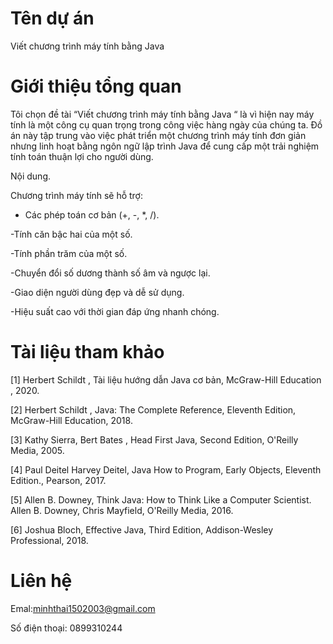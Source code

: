 # Tên dự án
Viết chương trình máy tính bằng Java
# Giới thiệu tổng quan
Tôi chọn đề tài “Viết chương trình máy tính bằng Java “ là vì hiện nay máy tính là một công cụ quan trọng trong công việc hàng ngày của chúng ta.
Đồ án này tập trung vào việc phát triển một chương trình máy tính đơn giản nhưng linh hoạt bằng ngôn ngữ lập trình Java để cung cấp một trải nghiệm tính toán thuận lợi cho người dùng.

Nội dung.

Chương trình máy tính sẽ hỗ trợ:

- Các phép toán cơ bản (+, -, *, /).
  
-Tính căn bậc hai của một số.

-Tính phần trăm của một số.

-Chuyển đổi số dương thành số âm và ngược lại.

-Giao diện người dùng đẹp và dễ sử dụng.

-Hiệu suất cao với thời gian đáp ứng nhanh chóng.

# Tài liệu tham khảo
[1]	Herbert Schildt , Tài liệu hướng dẫn Java cơ bản, McGraw-Hill Education , 2020.

[2]	Herbert Schildt , Java: The Complete Reference, Eleventh Edition, McGraw-Hill Education, 2018.

[3]	Kathy Sierra, Bert Bates , Head First Java, Second Edition, O'Reilly Media, 2005.

[4]	Paul Deitel Harvey Deitel, Java How to Program, Early Objects, Eleventh Edition., Pearson, 2017.

[5]	Allen B. Downey, Think Java: How to Think Like a Computer Scientist. Allen B. Downey, Chris Mayfield, O'Reilly Media, 2016.

[6]	Joshua Bloch, Effective Java, Third Edition, Addison-Wesley Professional, 2018.

# Liên hệ
Emal:minhthai1502003@gmail.com

Số điện thoại: 0899310244
